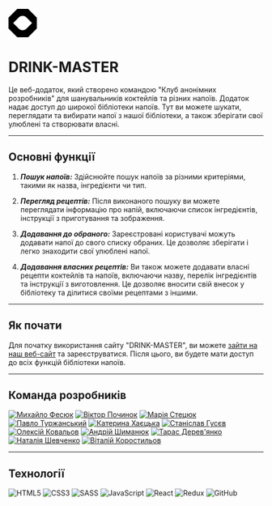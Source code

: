 ![logo](src/images/logo.svg)

# DRINK-MASTER

Це веб-додаток, який створено командою "Клуб анонімних розробників" для
шанувальників коктейлів та різних напоїв. Додаток надає доступ до широкої
бібліотеки напоїв. Тут ви можете шукати, переглядати та вибирати напої з нашої
бібліотеки, а також зберігати свої улюблені та створювати власні.

---

## Основні функції

1. **_Пошук напоїв:_** Здійснюйте пошук напоїв за різними критеріями, такими як
   назва, інгредієнти чи тип.

2. **_Перегляд рецептів:_** Після виконаного пошуку ви можете переглядати
   інформацію про напій, включаючи список інгредієнтів, інструкції з
   приготування та зображення.

3. **_Додавання до обраного:_** Зареєстровані користувачі можуть додавати напої
   до свого списку обраних. Це дозволяє зберігати і легко знаходити свої
   улюблені напої.

4. **_Додавання власних рецептів:_** Ви також можете додавати власні рецепти
   коктейлів та напоїв, включаючи назву, перелік інгредієнтів та інструкції з
   виготовлення. Це дозволяє вносити свій внесок у бібліотеку та ділитися своїми
   рецептами з іншими.

---

## Як почати

Для початку використання сайту "DRINK-MASTER", ви можете
[зайти на наш веб-сайт](https://slipuykamin.github.io/drink-master-app-frontend)
та зареєструватися. Після цього, ви будете мати доступ до всіх функцій
бібліотеки напоїв.

---

## Команда розробників

[![Михайло Фесюк](https://res.cloudinary.com/dsnmulvwe/image/upload/v1693939937/%D0%91%D0%B5%D0%B7_%D0%B8%D0%BC%D0%B5%D0%BD%D0%B8-1_hlpvw1.png)](https://github.com/SlipuyKamiN)
[![Віктор Починок](https://res.cloudinary.com/dsnmulvwe/image/upload/v1693938228/2_es3ctz.png)](https://github.com/VitekVP)
[![Марія Стецюк](https://res.cloudinary.com/dsnmulvwe/image/upload/v1693938890/3_kq2xvr.png)](https://github.com/mariastetciuk)
[![Павло Туржанський](https://res.cloudinary.com/dsnmulvwe/image/upload/v1693938892/5_yk33xy.png)](https://github.com/PashkaTurzhanskyi)
[![Катерина Хаєцька](https://res.cloudinary.com/dsnmulvwe/image/upload/v1693938893/6_zzbjyt.png)](https://github.com/Khayetska)
[![Станіслав Гусєв](https://res.cloudinary.com/dsnmulvwe/image/upload/v1693938896/8_bk9ya7.png)](https://github.com/Bad-Raider)
[![Олексій Ковальов](https://res.cloudinary.com/dsnmulvwe/image/upload/v1693938897/9_jvdcf2.png)](https://github.com/alex-k22)
[![Андрій Шиманюк](https://res.cloudinary.com/dsnmulvwe/image/upload/v1693938899/10_eirjdk.png)](https://github.com/Andrii-Sh)
[![Тарас Дерев'янко](https://res.cloudinary.com/dsnmulvwe/image/upload/v1693938900/11_swvxdi.png)](https://github.com/TarasDer)
[![Наталія Шевченко](https://res.cloudinary.com/dsnmulvwe/image/upload/v1693938895/7_ufjnfz.png)](https://github.com/Nataliia-Shevchenko)
[![Віталій Коростильов](https://res.cloudinary.com/dsnmulvwe/image/upload/v1693938891/4_swmfcf.png)](https://github.com/aslanukr)

---

## Технології

![HTML5](https://img.shields.io/badge/html5-%23E34F26.svg?style=for-the-badge&logo=html5&logoColor=white)
![CSS3](https://img.shields.io/badge/css3-%231572B6.svg?style=for-the-badge&logo=css3&logoColor=white)
![SASS](https://img.shields.io/badge/SASS-hotpink.svg?style=for-the-badge&logo=SASS&logoColor=white)
![JavaScript](https://img.shields.io/badge/javascript-%23323330.svg?style=for-the-badge&logo=javascript&logoColor=%23F7DF1E)
![React](https://img.shields.io/badge/react-%2320232a.svg?style=for-the-badge&logo=react&logoColor=%2361DAFB)
![Redux](https://img.shields.io/badge/redux-%23593d88.svg?style=for-the-badge&logo=redux&logoColor=white)
![GitHub](https://img.shields.io/badge/github-%23121011.svg?style=for-the-badge&logo=github&logoColor=white)
